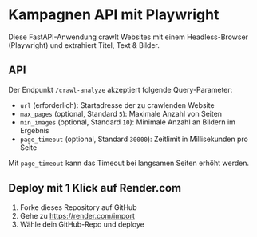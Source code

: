 
# Kampagnen API mit Playwright

Diese FastAPI-Anwendung crawlt Websites mit einem Headless-Browser (Playwright) und extrahiert Titel, Text & Bilder.

## API

Der Endpunkt `/crawl-analyze` akzeptiert folgende Query-Parameter:

- `url` (erforderlich): Startadresse der zu crawlenden Website
- `max_pages` (optional, Standard `5`): Maximale Anzahl von Seiten
- `min_images` (optional, Standard `10`): Minimale Anzahl an Bildern im Ergebnis
- `page_timeout` (optional, Standard `30000`): Zeitlimit in Millisekunden pro Seite

Mit `page_timeout` kann das Timeout bei langsamen Seiten erhöht werden.

## Deploy mit 1 Klick auf Render.com

1. Forke dieses Repository auf GitHub
2. Gehe zu https://render.com/import
3. Wähle dein GitHub-Repo und deploye
